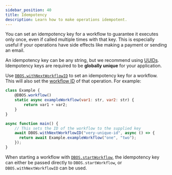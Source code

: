 ```yaml
---
sidebar_position: 40
title: Idempotency
description: Learn how to make operations idempotent.
---
```


You can set an idempotency key for a workflow to guarantee it executes only once, even if called multiple times with that key.
This is especially useful if your operations have side effects like making a payment or sending an email.

An idempotency key can be any string, but we recommend using [UUIDs](https://docs.python.org/3/library/uuid.html).
Idempotency keys are required to be **globally unique** for your application.

Use [`DBOS.withNextWorkflowID`](../reference/transactapi/dbos-class.md#assigning-workflow-ids) to set an idempotency key for a workflow.
This will also set the [workflow ID](./workflow-tutorial.md#workflow-ids) of that operation.
For example:

```javascript
class Example {
    @DBOS.workflow()
    static async exampleWorkflow(var1: str, var2: str) {
        return var1 + var2;
    }
}

async function main() {
    // This sets the ID of the workflow to the supplied key
    await DBOS.withNextWorkflowID("very-unique-id", async () => {
      return await Example.exampleWorkflow("one", "two");
    });
}
```

When starting a workflow with [`DBOS.startWorkflow`](../reference/transactapi/dbos-class#starting-background-workflows), the idempotency key can either be passed directly to `DBOS.startWorkflow`, or `DBOS.withNextWorkflowID` can be used.